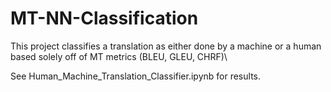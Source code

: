 # MT-NN-Classification
This project classifies a translation as either done by a machine or a human based solely off of MT metrics (BLEU, GLEU, CHRF)\

See Human_Machine_Translation_Classifier.ipynb for results. 
